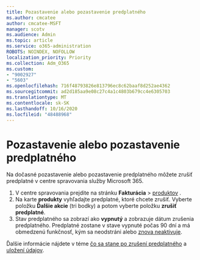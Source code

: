 ```yaml
---
title: Pozastavenie alebo pozastavenie predplatného
ms.author: cmcatee
author: cmcatee-MSFT
manager: scotv
ms.audience: Admin
ms.topic: article
ms.service: o365-administration
ROBOTS: NOINDEX, NOFOLLOW
localization_priority: Priority
ms.collection: Adm_O365
ms.custom:
- "9002927"
- "5603"
ms.openlocfilehash: 716f48793826e813796ec8c62baaf8d252ae4362
ms.sourcegitcommit: ad2d185aa9e08c27c4a1c4803b679cc4e6305703
ms.translationtype: MT
ms.contentlocale: sk-SK
ms.lasthandoff: 10/16/2020
ms.locfileid: "48488968"
---
```

# <a name="suspend-or-pause-a-subscription"></a>Pozastavenie alebo pozastavenie predplatného

Na dočasné pozastavenie alebo pozastavenie predplatného môžete zrušiť predplatné v centre spravovania služby Microsoft 365.

1. V centre spravovania prejdite na stránku **Fakturácia**  >  [produktov](https://go.microsoft.com/fwlink/p/?linkid=842054) .
2. Na karte **produkty** vyhľadajte predplatné, ktoré chcete zrušiť. Vyberte položku **Ďalšie akcie** (tri bodky) a potom vyberte položku **zrušiť predplatné**.
3. Stav predplatného sa zobrazí ako **vypnutý** a zobrazuje dátum zrušenia predplatného. Predplatné zostane v stave vypnuté počas 90 dní a má obmedzenú funkčnosť, kým sa neodstráni alebo [znova neaktivuje](https://docs.microsoft.com/microsoft-365/commerce/subscriptions/reactivate-your-subscription).

Ďalšie informácie nájdete v téme [čo sa stane po zrušení predplatného](https://docs.microsoft.com/microsoft-365/commerce/subscriptions/cancel-your-subscription#what-happens-when-you-cancel-a-subscription) a [uložení údajov](https://docs.microsoft.com/microsoft-365/commerce/subscriptions/cancel-your-subscription#save-your-data).
